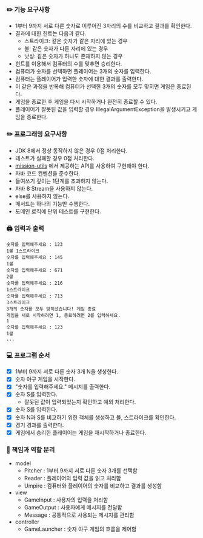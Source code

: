 ### ✏️ 기능 요구사항

- 1부터 9까지 서로 다른 숫자로 이루어진 3자리의 수를 비교하고 결과를 확인한다.
- 결과에 대한 힌트는 다음과 같다.
  - 스트라이크: 같은 숫자가 같은 자리에 있는 경우
  - 볼: 같은 숫자가 다른 자리에 있는 경우
  - 낫싱: 같은 숫자가 하나도 존재하지 않는 경우
- 힌트를 이용해서 컴퓨터의 수를 맞추면 승리한다.
- 컴퓨터가 숫자를 선택하면 플레이어는 3개의 숫자를 입력한다.
- 컴퓨터는 플레이어가 입력한 숫자에 대한 결과를 출력한다.
- 이 같은 과정을 반복해 컴퓨터가 선택한 3개의 숫자를 모두 맞히면 게임은 종료된다.
- 게임을 종료한 후 게임을 다시 시작하거나 완전히 종료할 수 있다.
- 플레이어가 잘못된 값을 입력할 경우 IllegalArgumentException을 발생시키고 게임을 종료한다.

### ✏️ 프로그래밍 요구사항

- JDK 8에서 정상 동작하지 않은 경우 0점 처리한다.
- 테스트가 실패할 경우 0점 처리한다.
- [mission-utils](https://github.com/woowacourse-projects/mission-utils) 에서 제공하는 API를 사용하여 구현해야 한다. 
- 자바 코드 컨벤션을 준수한다.
- 들여쓰기 깊이는 1단계를 초과하지 않는다.
- 자바 8 Stream을 사용하지 않는다.
- else를 사용하지 않는다.
- 메서드는 하나의 기능만 수행한다.
- 도메인 로직에 단위 테스트를 구현한다.

### 🖨️ 입력과 출력

```
숫자를 입력해주세요 : 123
1볼 1스트라이크
숫자를 입력해주세요 : 145
1볼
숫자를 입력해주세요 : 671
2볼
숫자를 입력해주세요 : 216
1스트라이크
숫자를 입력해주세요 : 713
3스트라이크
3개의 숫자를 모두 맞히셨습니다! 게임 종료
게임을 새로 시작하려면 1, 종료하려면 2를 입력하세요.
1
숫자를 입력해주세요 : 123
1볼
...
```

### 💻 프로그램 순서

- [x] 1부터 9까지 서로 다른 숫자 3개 N을 생성한다.
- [x] 숫자 야구 게임을 시작한다.
- [x] "숫자를 입력해주세요." 메시지를 출력한다.
- [x] 숫자 S를 입력한다.
  - 잘못된 값이 입력되었는지 확인하고 예외 처리한다.
- [x] 숫자 S를 입력한다.
- [x] 숫자 N과 S를 비교하기 위한 객체를 생성하고 볼, 스트라이크를 확인한다.
- [x] 경기 경과를 출력한다. 
- [x] 게임에서 승리한 플레이어는 게임을 재시작하거나 종료한다.

### 🔑️️️ 책임과 역할 분리

- model
  - Pitcher : 1부터 9까지 서로 다른 숫자 3개를 선택함
  - Reader : 플레이어의 입력 값을 읽고 처리함
  - Umpire : 컴퓨터와 플레이어의 숫자를 비교하고 결과를 생성함
- view
  - GameInput : 사용자의 입력을 처리함
  - GameOutput : 사용자에게 메시지를 전달함
  - Message : 공통적으로 사용되는 메시지를 관리함
- controller
  - GameLauncher : 숫자 야구 게임의 흐름을 제어함
